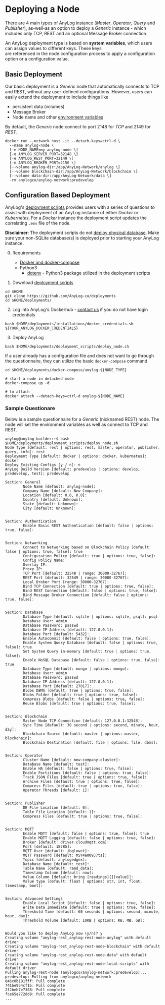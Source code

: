 # Deploying a Node

There are 4 main types of AnyLog instance (_Master_, _Operator_, _Query_ and _Publisher_), as-well-as an option to 
deploy a _Generic_ instance - which includes only TCP, REST and an optional Message Broker connection. 

An AnyLog deployment type is based on **system variables**, which users can assign values to different keys. These keys  
are referenced in the node configuration process to apply a configuration option or a configuration value.

## Basic Deployment
Our basic deployment is a _Generic_ node that automatically connects to TCP and REST, without any user-defined 
configurations. However, users can easily extend the deployment to include things like 
* persistent data (volumes) 
* Message Broker 
* Node name and other [environment variables](https://github.com/AnyLog-co/deployments/blob/master/docker-compose/anylog-rest/anylog_configs.env)

By default, the _Generic_ node connect to port 2148 for _TCP_ and 2149 for _REST_. 

```shell
docker run --network host -it --detach-keys=ctrl-d \
  --name anylog-node \
  [-e NODE_NAME=my-anylog-node \]
  [-e ANYLOG_SERVER_PORT=32148 \] 
  [-e ANYLOG_REST_PORT=32149 \] 
  [-e ANYLOG_BROKER_PORT=2150 \] 
  [--volume anylog-dir:/app/AnyLog-Network/anylog \]
  [--volume blockchain-dir:/app/AnyLog-Network/blockchain \]
  [--volume data-dir:/app/AnyLog-Network/data \]
  -rm anylogco/anylog-network:predevelop
```

## Configuration Based Deployment
AnyLog's [deployment scripts](https://github.com/AnyLog-co/deployments) provides users with a series of questions to assist
with deployment of an AnyLog instance of either _Docker_ or _Kubernetes_. For a _Docker_ instance the deployment script 
updates the correlating `.env` file of the node. 

**Disclaimer**: The deployment scripts do not [deploy physical database](database_configuration.md). Make sure your 
non-SQLite database(s) is deployed prior to starting your AnyLog instance.   

0. Requirements
    * [Docker and docker-compose](https://docs.docker.com/engine/install/)
    * Python3
      * [dotenv](https://pypi.org/project/python-dotenv/) - Python3 package utilized in the deployment scripts 

1. Download [deployment scripts](https://github.com/AnyLog-co/deployments)
```shell
cd $HOME
git clone https://github.com/AnyLog-co/deployments
cd $HOME/deployments/
```

2. Log into AnyLog's Dockerhub - [contact us](mailto:info@anylog.co) if you do not have login credentials
```shell
bash $HOME/deployments/installations/docker_credentials.sh ${YOUR_ANYLOG_DOCKER_CREDENTIALS}
```

3. Deploy AnyLog 
```shell
bash $HOME/deployments/deployment_scripts/deploy_node.sh
```

If a user already has a configuration file and does not want to go through the questionnaire, they can utilize the basic
`docker-compose` command. 

```shell
cd $HOME/deployments/docker-compose/anylog-${NODE_TYPE}

# start a node in detached mode
docker-compose up -d 

# to attach
docker attach --detach-keys=ctrl-d anylog-${NODE_NAME} 
```

### Sample Questionare 
Below is a sample questionnaire for a _Generic_ (nicknamed REST) node. The node will set the environment variables as 
well as connect to TCP and REST. 

```editorconfig
anylog@anylog-builder:~$ bash $HOME/deployments/deployment_scripts/deploy_node.sh 
Node Type [default: rest | options: rest, master, operator, publisher, query, info]: rest
Deployment Type [default: docker | options: docker, kubernetes]: docker
Deploy Existing Configs [y / n]: n
AnyLog Build Version [default: predevelop | options: develop, predevelop, test]: predevelop

Section: General
        Node Name [default: anylog-node]: 
        Company Name [default: New Company]: 
        Location [default: 0.0, 0.0]: 
        Country [default: Unknown]: 
        State [default: Unknown]: 
        City [default: Unknown]: 


Section: Authentication
        Enable Basic REST Authentication [default: false | options: true, false]: 


Section: Networking
        Connect to Networking based on Blockchain Policy [default: false | options: true, false]: true
        Configuration Policy [default: true | options: true, false]: 
        Config Policy Name: 
        Overlay IP: 
        Proxy IP: 
        TCP Port [default: 32548 | range: 30000-32767]: 
        REST Port [default: 32549 | range: 30000-32767]: 
        Local Broker Port [range: 30000-32767]: 
        Bind TCP Connection [default: true | options: true, false]: 
        Bind REST Connection [default: false | options: true, false]: 
        Bind Message Broker Connection [default: false | options: true, false]: 


Section: Database
        Database Type [default: sqlite | options: sqlite, psql]: psql
        Database User: admin
        Database Password: passwd
        Database IP Address [default: 127.0.0.1]: 
        Database Port [default: 5432]: 
        Enable Autocommit [default: false | options: true, false]: 
        Enable System Query Database [default: false | options: true, false]: true
        Set System Query in-memory [default: true | options: true, false]: 
        Enable NoSQL Database [default: false | options: true, false]: true
        Database Type [default: mongo | options: mongo]: 
        Database User: admin
        Database Password: passwd
        Database IP Address [default: 127.0.0.1]: 
        Database Port [default: 27017]: 
        Blobs DBMS [default: true | options: true, false]: 
        Blobs Folder [default: true | options: true, false]: 
        Compress Blobs [default: false | options: true, false]: 
        Reuse Blobs [default: true | options: true, false]: 


Section: Blockchain
        Master Node TCP Connection [default: 127.0.0.1:32548]: 
        Sync Time [default: 30 second | options: second, minute, hour, day]: 
        Blockchain Source [default: master | options: master, blockchain]: 
        Blockchain Destination [default: file | options: file, dbms]: 


Section: Operator
        Cluster Name [default: new-company-cluster]: 
        Database Name [default: test]: 
        Enable HA [default: false | options: true, false]: 
        Enable Partitions [default: false | options: true, false]: 
        Track JSON Files [default: true | options: true, false]: 
        Archive Files [default: true | options: true, false]: 
        Compress Files [default: true | options: true, false]: 
        Operator Threads [default: 1]: 


Section: Publisher
        DB File Location [default: 0]: 
        Table File Location [default: 1]: 
        Compress Files [default: true | options: true, false]: 


Section: MQTT
        Enable MQTT [default: false | options: true, false]: true
        Enable MQTT Logging [default: false | options: true, false]: 
        Broker [default: driver.cloudmqtt.com]: 
        Port [default: 18785]: 
        MQTT User [default: ibglowct]: 
        MQTT Password [default: MSY4e009J7ts]: 
        Topic [default: anylogedgex]: 
        Database Name [default: test]: 
        Table Name [default: rand_data]: 
        Timestamp Column [default: now]: 
        Value Column [default: bring [readings][][value]]: 
        Value type [default: float | options: str, int, float, timestamp, bool]: 


Section: Advanced Settings
        Enable Local Script [default: false | options: true, false]: 
        Write Data Immediate [default: true | options: true, false]: 
        Threshold Time [default: 60 seconds | options: second, minute, hour, day]: 
        Threshold Volume [default: 10KB | options: KB, MB, GB]: 


Would you like to deploy AnyLog now (y/n)? y
Creating volume "anylog-rest_anylog-rest-node-anylog" with default driver
Creating volume "anylog-rest_anylog-rest-node-blockchain" with default driver
Creating volume "anylog-rest_anylog-rest-node-data" with default driver
Creating volume "anylog-rest_anylog-rest-node-local-scripts" with default driver
Pulling anylog-rest-node (anylogco/anylog-network:predevelop)...
predevelop: Pulling from anylogco/anylog-network
846c0b181fff: Pull complete
741be954cf15: Pull complete
2f2beb7e7388: Pull complete
fce65e772dd8: Pull complete
...
```